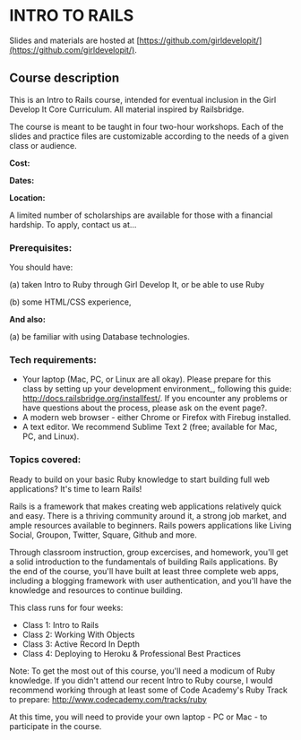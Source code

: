 
# INTRO TO RAILS

Slides and materials are hosted at [https://github.com/girldevelopit/](https://github.com/girldevelopit/).

## Course description

This is an Intro to Rails course, intended for eventual inclusion in the Girl Develop It Core Curriculum. All material inspired by Railsbridge.

The course is meant to be taught in four two-hour workshops. Each of the slides and practice files are customizable according to the needs of a given class or audience.

**Cost:** 

**Dates:** 

**Location:** 

A limited number of scholarships are available for those with a financial hardship. To apply, contact us at...


### Prerequisites:

You should have:

(a) taken Intro to Ruby through Girl Develop It, or be able to use Ruby

(b) some HTML/CSS experience,

**And also:**

(a) be familiar with using Database technologies.


### Tech requirements:

 - Your laptop (Mac, PC, or Linux are all okay).
 Please prepare for this class by setting up your development environment_, following this guide: http://docs.railsbridge.org/installfest/. If you encounter any problems or have questions about the process, please ask on the event page?. 
 - A modern web browser - either Chrome or Firefox with Firebug installed.
 - A text editor. We recommend Sublime Text 2 (free; available for Mac, PC, and Linux).


### Topics covered:

Ready to build on your basic Ruby knowledge to start building full web applications? It's time to learn Rails! 

Rails is a framework that makes creating web applications relatively quick and easy. There is a thriving community around it, a strong job market, and ample resources available to beginners. Rails powers applications like Living Social, Groupon, Twitter, Square, Github and more.

Through classroom instruction, group excercises, and homework, you'll get a solid introduction to the fundamentals of building Rails applications. By the end of the course, you'll have built at least three complete web apps, including a blogging framework with user authentication, and you'll have the knowledge and resources to continue building.

This class runs for four weeks:

 - Class 1: Intro to Rails
 - Class 2: Working With Objects
 - Class 3: Active Record In Depth
 - Class 4: Deploying to Heroku & Professional Best Practices

Note: To get the most out of this course, you'll need a modicum of Ruby knowledge. If you didn't attend our recent Intro to Ruby course, I would recommend working through at least some of Code Academy's Ruby Track to prepare: http://www.codecademy.com/tracks/ruby

At this time, you will need to provide your own laptop - PC or Mac - to participate in the course.
